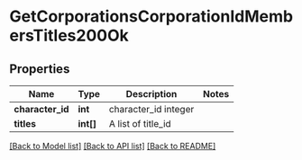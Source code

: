 # GetCorporationsCorporationIdMembersTitles200Ok

## Properties
Name | Type | Description | Notes
------------ | ------------- | ------------- | -------------
**character_id** | **int** | character_id integer | 
**titles** | **int[]** | A list of title_id | 

[[Back to Model list]](../../README.md#documentation-for-models) [[Back to API list]](../../README.md#documentation-for-api-endpoints) [[Back to README]](../../README.md)

